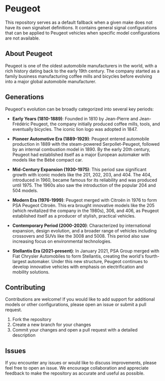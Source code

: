# Peugeot

This repository serves as a default fallback when a given make does not have its own signalset definitions. It contains general signal configurations that can be applied to Peugeot vehicles when specific model configurations are not available.

## About Peugeot

Peugeot is one of the oldest automobile manufacturers in the world, with a rich history dating back to the early 19th century. The company started as a family business manufacturing coffee mills and bicycles before evolving into a major global automobile manufacturer.

## Generations

Peugeot's evolution can be broadly categorized into several key periods:

- **Early Years (1810-1889)**: Founded in 1810 by Jean-Pierre and Jean-Frédéric Peugeot, the company initially produced coffee mills, tools, and eventually bicycles. The iconic lion logo was adopted in 1847.

- **Pioneer Automotive Era (1889-1929)**: Peugeot entered automobile production in 1889 with the steam-powered Serpollet-Peugeot, followed by an internal combustion model in 1890. By the early 20th century, Peugeot had established itself as a major European automaker with models like the Bébé compact car.

- **Mid-Century Expansion (1930-1975)**: This period saw significant growth with iconic models like the 201, 202, 203, and 404. The 404, introduced in 1960, became famous for its reliability and was produced until 1975. The 1960s also saw the introduction of the popular 204 and 504 models.

- **Modern Era (1976-1999)**: Peugeot merged with Citroën in 1976 to form PSA Peugeot Citroën. This era brought innovative models like the 205 (which revitalized the company in the 1980s), 306, and 406, as Peugeot established itself as a producer of stylish, practical vehicles.

- **Contemporary Period (2000-2020)**: Characterized by international expansion, design evolution, and a broader range of vehicles including crossovers and SUVs like the 3008 and 5008. This period also saw increasing focus on environmental technologies.

- **Stellantis Era (2021-present)**: In January 2021, PSA Group merged with Fiat Chrysler Automobiles to form Stellantis, creating the world's fourth-largest automaker. Under this new structure, Peugeot continues to develop innovative vehicles with emphasis on electrification and mobility solutions.

## Contributing

Contributions are welcome! If you would like to add support for additional models or other configurations, please open an issue or submit a pull request.

1. Fork the repository
2. Create a new branch for your changes
3. Commit your changes and open a pull request with a detailed description

## Issues

If you encounter any issues or would like to discuss improvements, please feel free to open an issue. We encourage collaboration and appreciate feedback to make the repository as accurate and useful as possible.
